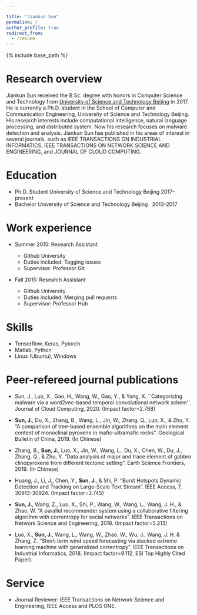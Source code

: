 ```yaml
---

title: "Jiankun Sun"
permalink: /
author_profile: true
redirect_from:
  - /resume
---
```


{% include base_path %}

Research overview
======
Jiankun Sun received the B.Sc. degree with honors in Computer Science and Technology from [University of Science and Technology Beijing](https://en.ustb.edu.cn/) in 2017. He is currently a Ph.D. student in the School of Computer and Communication Engineering, University of Science and Technology Beijing. His research interests include computational intelligence, natural language processing, and distributed system. Now his research focuses on malware detection and analysis. Jiankun Sun has published in his areas of interest in several journals, such as IEEE TRANSACTIONS ON INDUSTRIAL INFORMATICS, IEEE TRANSACTIONS ON NETWORK SCIENCE AND ENGINEERING, and JOURNAL OF CLOUD COMPUTING.

Education
======
* Ph.D. Student    University of Science and Technology Beijing   2017-present
* Bachelor         University of Science and Technology Beijing   2013-2017

Work experience
======
* Summer 2015: Research Assistant
  * Github University
  * Duties included: Tagging issues
  * Supervisor: Professor Git

* Fall 2015: Research Assistant
  * Github University
  * Duties included: Merging pull requests
  * Supervisor: Professor Hub
  
Skills
======
* Tensorflow, Keras, Pytorch
* Matlab, Python
* Linux (Ubuntu), Windows

Peer-refereed journal publications
======

* Sun, J., Luo, X., Gao, H., Wang, W., Gao, Y., & Yang, X. ``Categorizing malware via a word2vec-based temporal convolutional network schem''. Journal of Cloud Computing, 2020. (Impact factor=2.788)

* **Sun, J.**, Du, X., Zhang, B., Wang, L., Jin, W., Zhang, Q., Luo, X., & Zhu, Y. “A comparison of tree-based ensemble algorithms on the main element content of monoclinal pyroxene in mafic-ultramafic rocks”. Geological Bulletin of China, 2019. (In Chinese)

* Zhang, B., **Sun, J.**, Luo, X., Jin, W., Wang, L., Du, X., Chen, W., Du, J., Zhang, Q., & Zhu, Y. “Data analysis of major and trace element of gabbro clinopyroxene from different tectonic setting”. Earth Science Frontiers, 2019. (In Chinese)

* Huang, J., Li, J., Chen, Y., **Sun, J.**, & Shi, P. “Burst Hotspots Dynamic Detection and Tracking on Large-Scale Text Stream”. IEEE Access, 7, 30913-30924. (Impact factor=3.745)

* **Sun, J.**, Wang, Z., Luo, X., Shi, P., Wang, W., Wang, L., Wang, J. H., & Zhao, W. “A parallel recommender system using a collaborative filtering algorithm with correntropy for social networks”. IEEE Transactions on Network Science and Engineering, 2018. (Impact factor=5.213)

* Luo, X., **Sun, J.**, Wang, L., Wang, W., Zhao, W., Wu, J., Wang, J. H. & Zhang, Z. “Short-term wind speed forecasting via stacked extreme learning machine with generalized correntropy”. IEEE Transactions on Industrial Informatics, 2018. (Impact factor=9.112, ESI Top Highly Cited Paper)
  
Service
======
* Journal Reviewer: IEEE Transactions on Network Science and Engineering, IEEE Access and PLOS ONE.

